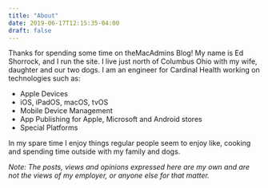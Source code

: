 ```yaml
---
title: "About"
date: 2019-06-17T12:15:35-04:00
draft: false
---
```


Thanks for spending some time on theMacAdmins Blog! My name is Ed Shorrock, and I run the site. I live just north of Columbus Ohio with my wife, daughter and our two dogs. I am an engineer for Cardinal Health working on technologies such as:

- Apple Devices
- iOS, iPadOS, macOS, tvOS
- Mobile Device Management
- App Publishing for Apple, Microsoft and Android stores
- Special Platforms

In my spare time I enjoy things regular people seem to enjoy like, cooking and spending time outside with my family and dogs.

*Note: The posts, views and opinions expressed here are my own and are not the views of my employer, or anyone else for that matter.*
